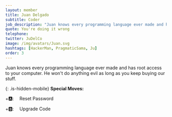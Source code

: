 ```yaml
---
layout: member
title: Juan Delgado
subtitle: Coder
job_description: "Juan knows every programming language ever made and has root access to your computer. He won't do anything evil as long as you keep buying our stuff."
quote: You're doing it wrong
telephone:
twitter: JuDelCo
image: /img/avatars/Juan.svg
hashtags: [HackerMan, PragmaticSama, Ju]
order: 3
---
```


Juan knows every programming language ever made and has root access to your computer. He won't do anything evil as long as you keep buying our stuff.

{: .is-hidden-mobile}
**Special Moves:**

<div class="has-text-left is-hidden-mobile">

<i class="fas fa-arrow-down" style="transform: rotateZ(-45deg);"></i>
<i class="fas fa-arrow-down" style="transform: rotateZ(-225deg);"></i>
<i class="fas fa-arrow-down" style="transform: rotateZ(-135deg);"></i>
<i class="fas fa-arrow-down" style="transform: rotateZ(-315deg);"></i>
+🅰: &emsp;Reset Password

</div>
<div class="has-text-left is-hidden-mobile">

<i class="fas fa-arrow-up"></i>
<i class="fas fa-arrow-up"></i>
<i class="fas fa-arrow-up"></i>
<i class="fas fa-arrow-up"></i>
+🅱: &emsp;Upgrade Code

</div>
